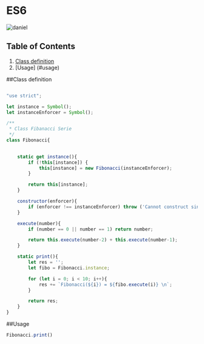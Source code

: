 # ES6

![daniel](https://lh3.googleusercontent.com/-oT20EAIP6zI/AAAAAAAAAAI/AAAAAAAAAAA/K1bYEZIyw2s/mo/photo.jpg?sz=46)

## Table of Contents

  1. [Class definition](#class-definition)
  1. [Usage] (#usage)

##Class definition

``` javascript

"use strict";

let instance = Symbol();
let instanceEnforcer = Symbol();

/**
 * Class Fibanacci Serie
 */
class Fibonacci{
   

    static get instance(){
        if (!this[instance]) {
            this[instance] = new Fibonacci(instanceEnforcer);
        }

        return this[instance];
    }

    constructor(enforcer){
        if (enforcer !== instanceEnforcer) throw ('Cannot construct singleton');
    }

    execute(number){
        if (number == 0 || number == 1) return number;

        return this.execute(number-2) + this.execute(number-1);
    }

    static print(){
        let res = '';
        let fibo = Fibonacci.instance;

        for (let i = 0; i < 10; i++){
            res += `Fibonacci(${i}) = ${fibo.execute(i)} \n`;
        }

        return res;
    }
}
  ```

##Usage

``` javascript
Fibonacci.print()
  ```
